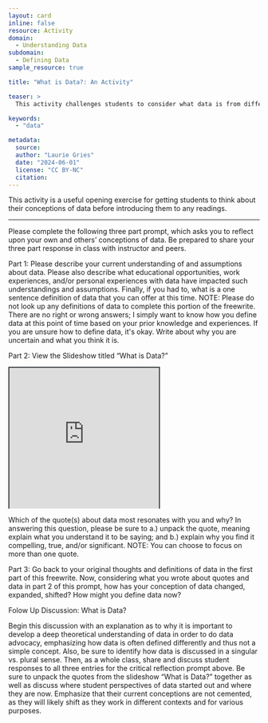 ```yaml
---
layout: card
inline: false
resource: Activity
domain:
  - Understanding Data
subdomain:
  - Defining Data
sample_resource: true

title: "What is Data?: An Activity"

teaser: >
  This activity challenges students to consider what data is from different perspectives, sources, and fields of inquiry as well as reflect on their own understandings of data.

keywords:
  - "data"

metadata:
  source:
  author: "Laurie Gries"
  date: "2024-06-01"
  license: "CC BY-NC"
  citation:
---
```


This activity is a useful opening exercise for getting students to think about their conceptions of data before introducing them to any readings.

---

Please complete the following three part prompt, which asks you to reflect upon your own and others’ conceptions of data. Be prepared to share your three part response in class with instructor and peers.

Part 1:
Please describe your current understanding of and assumptions about data. Please also describe what educational opportunities, work experiences, and/or personal experiences with data have impacted such understandings and assumptions. Finally, if you had to, what is a one sentence definition of data that you can offer at this time. NOTE: Please do not look up any definitions of data to complete this portion of the freewrite. There are no right or wrong answers; I simply want to know how you define data at this point of time based on your prior knowledge and experiences. If you are unsure how to define data, it's okay. Write about why you are uncertain and what you think it is.

Part 2:
View the Slideshow titled “What is Data?”

<div style="position: relative; padding-bottom: 56.25%; height: 0; overflow: hidden;"><iframe src="https://docs.google.com/presentation/d/1D68wWUZHqhe2NzfYHjRqGxkpakZhv_uV0g8cSZ1ewwk/edit?usp=sharing" title="What is Data? (slide deck)" style="border:2px #323639 solid; position: absolute; top: 0; left: 0; right: 0; bottom: 0; height: 100%; max-width: 100%;"></iframe></div>

Which of the quote(s) about data most resonates with you and why? In answering this question, please be sure to a.) unpack the quote, meaning explain what you understand it to be saying; and b.) explain why you find it compelling, true, and/or significant. NOTE: You can choose to focus on more than one quote.

Part 3:
Go back to your original thoughts and definitions of data in the first part of this freewrite. Now, considering what you wrote about quotes and data in part 2 of this prompt, how has your conception of data changed, expanded, shifted? How might you define data now?

Folow Up Discussion: What is Data?

Begin this discussion with an explanation as to why it is important to develop a deep theoretical understanding of data in order to do data advocacy, emphasizing how data is often defined differently and thus not a simple concept. Also, be sure to identify how data is discussed in a singular vs. plural sense. Then, as a whole class, share and discuss student responses to all three entries for the critical reflection prompt above. Be sure to unpack the quotes from the slideshow “What is Data?” together as well as discuss where student perspectives of data started out and where they are now. Emphasize that their current conceptions are not cemented, as they will likely shift as they work in different contexts and for various purposes.
